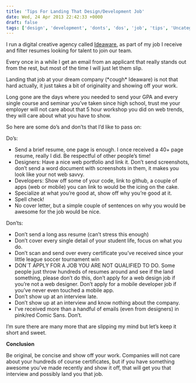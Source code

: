```yaml
---
title: 'Tips For Landing That Design/Development Job'
date: Wed, 24 Apr 2013 22:42:33 +0000
draft: false
tags: ['design', 'development', 'donts', 'dos', 'job', 'tips', 'Uncategorized']
---
```


I run a digital creative agency called [Ideaware](http://ideaware.co), as part of my job I receive and filter resumes looking for talent to join our team.

Every once in a while I get an email from an applicant that really stands out from the rest, but most of the time I will just let them slip.

Landing that job at your dream company (\*cough\* Ideaware) is not that hard actually, it just takes a bit of originality and showing off your work.

Long gone are the days where you needed to send your GPA and every single course and seminar you’ve taken since high school, trust me your employer will not care about that 5 hour workshop you did on web trends, they will care about what you have to show.

So here are some do’s and don’ts that I’d like to pass on:

Do’s:

*   Send a brief resume, one page is enough. I once received a 40+ page resume, really I did. Be respectful of other people’s time!
*   Designers: Have a nice web portfolio and link it. Don’t send screenshots, don’t send a word document with screenshots in them, it makes you look like your not web savvy.
*   Developers: Show off some of your code, link to github, a couple of apps (web or mobile) you can link to would be the icing on the cake.
*   Specialize at what you’re good at, show off why you’re good at it.
*   Spell check!
*   No cover letter, but a simple couple of sentences on why you would be awesome for the job would be nice.

Don’ts:

*   Don’t send a long ass resume (can’t stress this enough)
*   Don’t cover every single detail of your student life, focus on what you do.
*   Don’t scan and send over every certificate you’ve received since your little league soccer tournament win
*   DON´T APPLY FOR A JOB YOU ARE NOT QUALIFIED TO DO. Some people just throw hundreds of resumes around and see if the land something, please don’t do this, don’t apply for a web design job if you’re not a web designer. Don’t apply for a mobile developer job if you’ve never even touched a mobile app.
*   Don’t show up at an interview late.
*   Don’t show up at an interview and know nothing about the company.
*   I’ve received more than a handful of emails (even from designers) in pink/red Comic Sans. Don’t.

I’m sure there are many more that are slipping my mind but let’s keep it short and sweet.

**Conclusion**

Be original, be concise and show off your work. Companies will not care about your hundreds of course certificates, but if you have something awesome you’ve made recently and show it off, that will get you that interview and possibly land you that job.